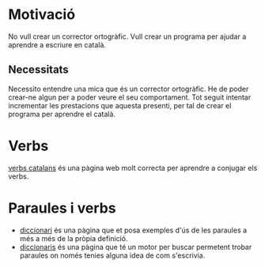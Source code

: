 # Motivació
No vull crear un corrector ortogràfic.
Vull crear un programa per ajudar a aprendre a escriure en català.

## Necessitats
Necessito entendre una mica que és un corrector ortogràfic.
He de poder crear-ne algun per a poder veure el seu comportament.
Tot seguit intentar incrementar les prestacions que aquesta presenti,
per tal de crear el programa per aprendre el català.

# Verbs
[verbs catalans](http://www.verbscatalans.com)
és una pàgina web molt correcta per aprendre a conjugar els verbs.

# Paraules i verbs
- [diccionari](http://www.diccionari.cat)
és una pàgina que et posa exemples d'ús de les paraules a més a més
de la pròpia definició.
- [diccionaris](https://www.diccionaris.cat)
és una pàgina que té un motor per buscar permetent trobar paraules
on només tenies alguna idea de com s'escrivia.

